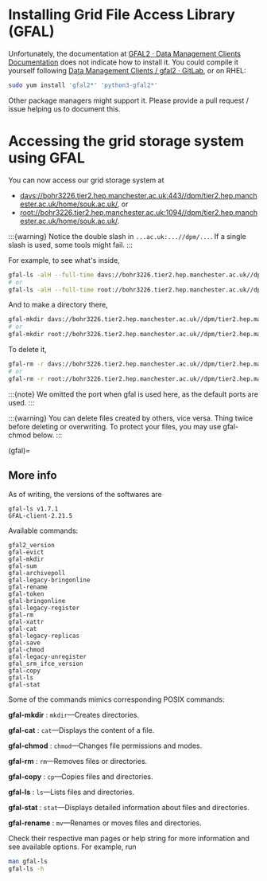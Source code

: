 # Installing Grid File Access Library (GFAL)

Unfortunately, the documentation at [GFAL2 · Data Management Clients Documentation](https://dmc-docs.web.cern.ch/dmc-docs/gfal2/gfal2.html) does not indicate how to install it. You could compile it yourself following [Data Management Clients / gfal2 · GitLab](https://gitlab.cern.ch/dmc/gfal2), or on RHEL:

```sh
sudo yum install 'gfal2*' 'python3-gfal2*'
```

Other package managers might support it. Please provide a pull request / issue helping us to document this.

# Accessing the grid storage system using GFAL

You can now access our grid storage system at

- <davs://bohr3226.tier2.hep.manchester.ac.uk:443//dpm/tier2.hep.manchester.ac.uk/home/souk.ac.uk/>, or
- <root://bohr3226.tier2.hep.manchester.ac.uk:1094//dpm/tier2.hep.manchester.ac.uk/home/souk.ac.uk/>.

:::{warning}
Notice the double slash in `...ac.uk:...//dpm/...`. If a single slash is used, some tools might fail.
:::

For example, to see what's inside,

```sh
gfal-ls -alH --full-time davs://bohr3226.tier2.hep.manchester.ac.uk//dpm/tier2.hep.manchester.ac.uk/home/souk.ac.uk/
# or
gfal-ls -alH --full-time root://bohr3226.tier2.hep.manchester.ac.uk//dpm/tier2.hep.manchester.ac.uk/home/souk.ac.uk/
```

And to make a directory there,

```sh
gfal-mkdir davs://bohr3226.tier2.hep.manchester.ac.uk//dpm/tier2.hep.manchester.ac.uk/home/souk.ac.uk/testing
# or
gfal-mkdir root://bohr3226.tier2.hep.manchester.ac.uk//dpm/tier2.hep.manchester.ac.uk/home/souk.ac.uk/testing
```

To delete it,

```sh
gfal-rm -r davs://bohr3226.tier2.hep.manchester.ac.uk//dpm/tier2.hep.manchester.ac.uk/home/souk.ac.uk/testing
# or
gfal-rm -r root://bohr3226.tier2.hep.manchester.ac.uk//dpm/tier2.hep.manchester.ac.uk/home/souk.ac.uk/testing
```

:::{note}
We omitted the port when gfal is used here, as the default ports are used.
:::

:::{warning}
You can delete files created by others, vice versa. Thing twice before deleting or overwriting. To protect your files, you may use gfal-chmod below.
:::

(gfal)=
## More info

As of writing, the versions of the softwares are

```
gfal-ls v1.7.1
GFAL-client-2.21.5
```

Available commands:

```
gfal2_version
gfal-evict
gfal-mkdir
gfal-sum
gfal-archivepoll
gfal-legacy-bringonline
gfal-rename
gfal-token
gfal-bringonline
gfal-legacy-register
gfal-rm
gfal-xattr
gfal-cat
gfal-legacy-replicas
gfal-save
gfal-chmod
gfal-legacy-unregister
gfal_srm_ifce_version
gfal-copy
gfal-ls
gfal-stat
```

Some of the commands mimics corresponding POSIX commands:

**gfal-mkdir**
: `mkdir`—Creates directories.

**gfal-cat**
: `cat`—Displays the content of a file.

**gfal-chmod**
: `chmod`—Changes file permissions and modes.

**gfal-rm**
: `rm`—Removes files or directories.

**gfal-copy**
: `cp`—Copies files and directories.

**gfal-ls**
: `ls`—Lists files and directories.

**gfal-stat**
: `stat`—Displays detailed information about files and directories.

**gfal-rename**
: `mv`—Renames or moves files and directories.

Check their respective man pages or help string for more information and see available options. For example, run

```sh
man gfal-ls
gfal-ls -h
```
